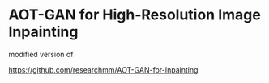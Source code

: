 # AOT-GAN for High-Resolution Image Inpainting

modified version of 

https://github.com/researchmm/AOT-GAN-for-Inpainting